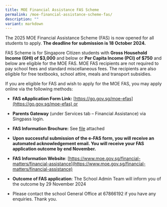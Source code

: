 ```yaml
---
title: MOE Financial Assistance FAS Scheme
permalink: /moe-financial-assistance-scheme-fas/
description: ""
variant: markdown
---
```

The 2025 MOE Financial Assistance Scheme (FAS) is now opened for all students to apply.  **The deadline for submission is 18 October 2024.**

FAS Scheme is for Singapore Citizen students with **Gross Household Income (GHI) of $3,000** and below or **Per Capita Income (PCI) of $750** and below are eligible for the MOE FAS. MOE FAS recipients are not required to pay school fees and standard miscellaneous fees. The recipients are also eligible for free textbooks, school attire, meals and transport subsidies. 

If you are eligible for FAS and wish to apply for the MOE FAS, you may apply online via the following methods:

*   **FAS eApplication Form Link:** [https://go.gov.sg/moe-efas](https://go.gov.sg/moe-efas) or
*   **Parents Gateway** (under Services tab – Financial Assistance) via Singpass login.
*   **FAS Information Brochure:** See [file](https://drive.google.com/file/d/13zGVKS-0Kf4I6tvdTSQATu2XK0q9ZKiS/view?usp=sharing) attached
*   **Upon successful submission of the e-FAS form, you will receive an automated acknowledgement email. You will receive your FAS application outcome by end November.**

*   **FAS Information Website**: [https://www.moe.gov.sg/financial-matters/financial-assistance](https://www.moe.gov.sg/financial-matters/financial-assistance)
*   **Outcome of FAS application**: The School Admin Team will inform you of the outcome by 29 November 2024 
*   Please contact the school General Office at 67866192 if you have any enquiries. Thank you.